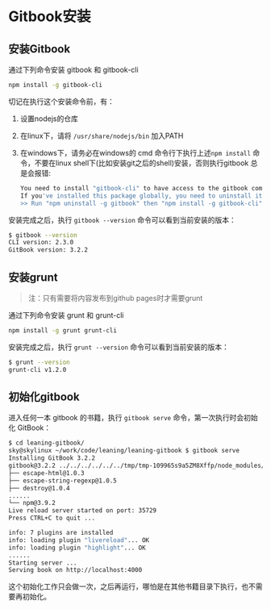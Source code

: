 # Gitbook安装

## 安装Gitbook

通过下列命令安装 gitbook 和 gitbook-cli

```bash
npm install -g gitbook-cli
```

切记在执行这个安装命令前，有：

1. 设置nodejs的仓库
2. 在linux下，请将 `/usr/share/nodejs/bin` 加入PATH
3. 在windows下，请务必在windows的 cmd 命令行下执行上述`npm install` 命令，不要在linux shell下(比如安装git之后的shell)安装，否则执行gitbook 总是会报错:

	```bash
    You need to install "gitbook-cli" to have access to the gitbook command anywhere on your system.
	If you've installed this package globally, you need to uninstall it.
	>> Run "npm uninstall -g gitbook" then "npm install -g gitbook-cli"
    ```

安装完成之后，执行 `gitbook --version` 命令可以看到当前安装的版本：

```bash
$ gitbook --version
CLI version: 2.3.0
GitBook version: 3.2.2
```

## 安装grunt

> 注：只有需要将内容发布到github pages时才需要grunt

通过下列命令安装 grunt 和 grunt-cli

```bash
npm install -g grunt grunt-cli
```

安装完成之后，执行 `grunt --version` 命令可以看到当前安装的版本：

```bash
$ grunt --version
grunt-cli v1.2.0
```

## 初始化gitbook

进入任何一本 gitbook 的书籍，执行 `gitbook serve` 命令，第一次执行时会初始化 GitBook：

```bash
$ cd leaning-gitbook/
sky@skylinux ~/work/code/leaning/leaning-gitbook $ gitbook serve
Installing GitBook 3.2.2
gitbook@3.2.2 ../../../../../../tmp/tmp-109965s9a5ZM8Xffp/node_modules/gitbook
├── escape-html@1.0.3
├── escape-string-regexp@1.0.5
├── destroy@1.0.4
......
└── npm@3.9.2
Live reload server started on port: 35729
Press CTRL+C to quit ...

info: 7 plugins are installed
info: loading plugin "livereload"... OK
info: loading plugin "highlight"... OK
......
Starting server ...
Serving book on http://localhost:4000
```

这个初始化工作只会做一次，之后再运行，哪怕是在其他书籍目录下执行，也不需要再初始化。

